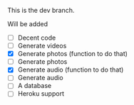 This is the dev branch.

Will be added
- [ ] Decent code
- [ ] Generate videos
- [x] Generate photos (function to do that)
- [ ] Generate photos 
- [x] Generate audio (function to do that) 
- [ ] Generate audio 
- [ ] A database
- [ ] Heroku support
